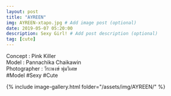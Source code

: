 ```yaml
---
layout: post
title: "AYREEN"
img: AYREEN-xtapo.jpg # Add image post (optional)
date: 2019-05-07 05:20:00
description: Sexy Girl! # Add post description (optional)
tag: [cute]
---
```

Concept : Pink Killer  
Model : Pannachika Chaikawin  
Photographer : วีระพงษ์ พุ่มวิเศษ  
#Model #Sexy #Cute



{% include image-gallery.html folder="/assets/img/AYREEN/" %}

